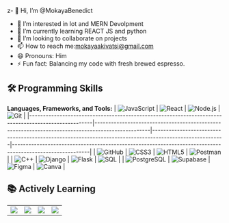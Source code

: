 z- 👋 Hi, I’m @MokayaBenedict
- 👀 I’m interested in Iot and MERN Devolpment 
- 🌱 I’m currently learning REACT JS and python
- 💞️ I’m looking to collaborate on projects
- 📫 How to reach me:mokayaakivatsi@gmail.com
- 😄 Pronouns: Him
- ⚡ Fun fact: Balancing my code with fresh brewed espresso.
## 🛠 Programming Skills  
**Languages, Frameworks, and Tools:** 
| ![JavaScript](https://img.shields.io/badge/-JavaScript-black?style=for-the-badge&logo=javascript) | ![React](https://img.shields.io/badge/-React-black?style=for-the-badge&logo=react) | ![Node.js](https://img.shields.io/badge/-Node.js-black?style=for-the-badge&logo=node.js) | ![Git](https://img.shields.io/badge/-Git-black?style=for-the-badge&logo=git) |
|-----------------------------------------------------------------------------------------------------|--------------------------------------------------------------------------------------------------|--------------------------------------------------------------------------------------------------------|----------------------------------------------------------------------------------------------------------|
| ![GitHub](https://img.shields.io/badge/-GitHub-black?style=for-the-badge&logo=github)               | ![CSS3](https://img.shields.io/badge/-CSS3-black?style=for-the-badge&logo=css3)                 | ![HTML5](https://img.shields.io/badge/-HTML5-black?style=for-the-badge&logo=html5)                     | ![Postman](https://img.shields.io/badge/-Postman-black?style=for-the-badge&logo=postman)                 |
| ![C++](https://img.shields.io/badge/-C++-black?style=for-the-badge&logo=cplusplus)                  | ![Django](https://img.shields.io/badge/-Django-black?style=for-the-badge&logo=django)             | ![Flask](https://img.shields.io/badge/-Flask-black?style=for-the-badge&logo=flask)                       | ![SQL](https://img.shields.io/badge/-SQL-black?style=for-the-badge&logo=postgresql)                      |
| ![PostgreSQL](https://img.shields.io/badge/-PostgreSQL-black?style=for-the-badge&logo=postgresql)   | ![Supabase](https://img.shields.io/badge/-Supabase-black?style=for-the-badge&logo=supabase)       | ![Figma](https://img.shields.io/badge/-Figma-black?style=for-the-badge&logo=figma)                       | ![Canva](https://img.shields.io/badge/-Canva-black?style=for-the-badge&logo=canva)                        |



## 📚 Actively Learning  

<table>
  <tr>
    <td><img src="https://img.shields.io/badge/-JavaScript-F7DF1E?style=flat&logo=javascript&logoColor=black"></td>
    <td><img src="https://img.shields.io/badge/-React-61DAFB?style=flat&logo=react&logoColor=black"></td>
    <td><img src="https://img.shields.io/badge/-C-A8B9CC?style=flat&logo=c&logoColor=white"></td>
    <td><img src="https://img.shields.io/badge/-Python-3776AB?style=flat&logo=python&logoColor=white"></td>
  </tr>
</table>
<!---
MokayaBenedict/MokayaBenedict is a ✨ special ✨ repository because its `README.md` (this file) appears on your GitHub profile.
You can click the Preview link to take a look at your changes.
--->
